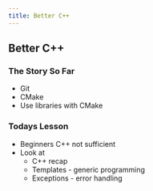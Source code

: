 ```yaml
---
title: Better C++
---
```


## Better C++

### The Story So Far

* Git
* CMake
* Use libraries with CMake


### Todays Lesson

* Beginners C++ not sufficient
* Look at
    * C++ recap
    * Templates - generic programming
    * Exceptions - error handling
